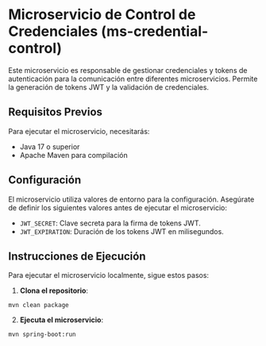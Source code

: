 # Microservicio de Control de Credenciales (ms-credential-control)

Este microservicio es responsable de gestionar credenciales y tokens de autenticación para la comunicación entre diferentes microservicios. Permite la generación de tokens JWT y la validación de credenciales.

## Requisitos Previos
Para ejecutar el microservicio, necesitarás:
- Java 17 o superior
- Apache Maven para compilación

## Configuración
El microservicio utiliza valores de entorno para la configuración. Asegúrate de definir los siguientes valores antes de ejecutar el microservicio:
- `JWT_SECRET`: Clave secreta para la firma de tokens JWT.
- `JWT_EXPIRATION`: Duración de los tokens JWT en milisegundos.


## Instrucciones de Ejecución
Para ejecutar el microservicio localmente, sigue estos pasos:

1. **Clona el repositorio**:
```
mvn clean package
```

2. **Ejecuta el microservicio**:
```
mvn spring-boot:run
```

